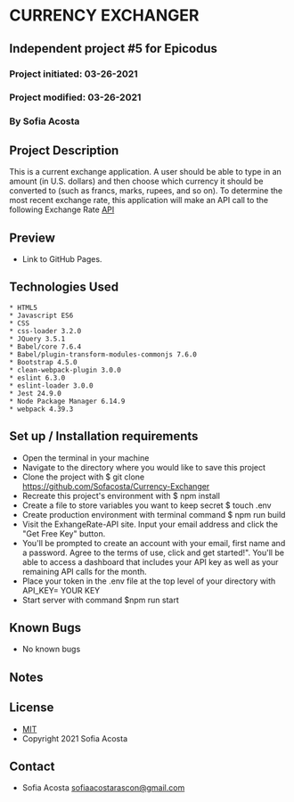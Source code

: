 # CURRENCY EXCHANGER 
## Independent project #5 for Epicodus
### Project initiated: 03-26-2021
### Project modified: 03-26-2021
### By Sofia Acosta
## Project Description
This is a current exchange application. A user should be able to type in an amount (in U.S. dollars) and then choose which currency it should be converted to (such as francs, marks, rupees, and so on). To determine the most recent exchange rate, this application will make an API call to the following Exchange Rate [API](https://www.exchangerate-api.com/)  
## Preview 
* Link to GitHub Pages. 

## Technologies Used
 
```
* HTML5 
* Javascript ES6
* CSS
* css-loader 3.2.0
* JQuery 3.5.1
* Babel/core 7.6.4
* Babel/plugin-transform-modules-commonjs 7.6.0
* Bootstrap 4.5.0
* clean-webpack-plugin 3.0.0
* eslint 6.3.0
* eslint-loader 3.0.0
* Jest 24.9.0
* Node Package Manager 6.14.9
* webpack 4.39.3

 ```

## Set up / Installation requirements
* Open the terminal in your machine
* Navigate to the directory where you would like to save this project 
* Clone the project with $ git clone https://github.com/Sofacosta/Currency-Exchanger
* Recreate this project's environment with $ npm install
* Create a file to store variables you want to keep secret $ touch .env  
* Create production environment with terminal command $ npm run build
* Visit the ExhangeRate-API site. Input your email address and click the 
"Get Free Key" button. 
* You'll be prompted to create an account with your email, first name and a password. Agree to the terms of use, click and get started!".      You'll be able to access a dashboard that includes your API key as well as your remaining API calls for the month. 
* Place your token in the .env file at the top level of your directory with API_KEY= YOUR KEY  
* Start server with command $npm run start        
## Known Bugs
* No known bugs
## Notes
 
## License
* [MIT](https://choosealicense.com/licenses/mit)
* Copyright 2021 Sofia Acosta
## Contact
* Sofia Acosta sofiaacostarascon@gmail.com

